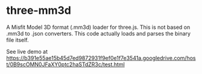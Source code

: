 three-mm3d
==========

A Misfit Model 3D format (.mm3d) loader for three.js. This is not based on .mm3d to .json converters. This code actually loads and parses the binary file itself.

See live demo at https://b391e55ae15b45d7ed9872931f9ef0e1f7e3541a.googledrive.com/host/0B9scOMN0JFaXY0ptc2haSTdZR3c/test.html
